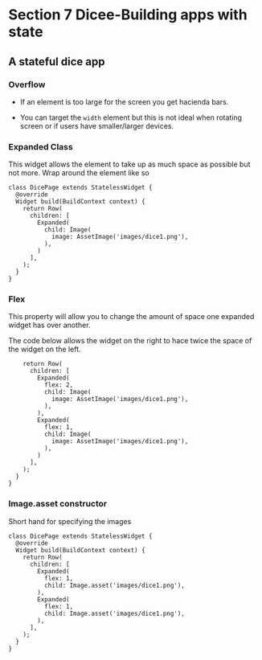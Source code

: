 # Section 7 Dicee-Building apps with state

## A stateful dice app

### Overflow

- If an element is too large for the screen you get hacienda bars.

- You can target the `width` element but this is not ideal when rotating screen or if users have smaller/larger devices.

### Expanded Class

This widget allows the element to take up as much space as possible but not more. Wrap around the element like so

```
class DicePage extends StatelessWidget {
  @override
  Widget build(BuildContext context) {
    return Row(
      children: [
        Expanded(
          child: Image(
            image: AssetImage('images/dice1.png'),
          ),
        )
      ],
    );
  }
} 
```
### Flex

This property will allow you to change the amount of space one expanded widget has over another.

The code below allows the widget on the right to hace twice the space of the widget on the left.

```
    return Row(
      children: [
        Expanded(
          flex: 2,
          child: Image(
            image: AssetImage('images/dice1.png'),
          ),
        ),
        Expanded(
          flex: 1,
          child: Image(
            image: AssetImage('images/dice1.png'),
          ),
        )
      ],
    );
  }
}
```

### Image.asset constructor

Short hand for specifying the images

```
class DicePage extends StatelessWidget {
  @override
  Widget build(BuildContext context) {
    return Row(
      children: [
        Expanded(
          flex: 1,
          child: Image.asset('images/dice1.png'),
        ),
        Expanded(
          flex: 1,
          child: Image.asset('images/dice1.png'),
        ),
      ],
    );
  }
}
```

